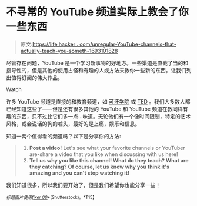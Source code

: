 # 不寻常的 YouTube 频道实际上教会了你一些东西

> 原文:[https://life hacker . com/unregular-YouTube-channels-that-actually-teach-you-someth-1693101828](https://lifehacker.com/unusual-youtube-channels-that-actually-teach-you-someth-1693101828)

尽管存在问题，YouTube 是一个学习新事物的好地方。一些渠道是直截了当的和指导性的，但是其他的使用古怪和有趣的人或方法来教你一些新的东西。让我们列出值得订阅的伟大作品。

Watch

许多 YouTube 频道是直接的和教育频道，如 [可汗学院](https://www.youtube.com/user/khanacademy) 或 [TED](https://www.youtube.com/Ted) 。我们大多数人都已经知道这些了——但是还有很多其他的 YouTube 和 YouTube 频道在教同样有趣的东西，只不过比它们多一点...味道。无论他们有一个像时间限制，特定的艺术风格，或会说话的狗的噱头，最好的是上瘾，娱乐和信息。

知道一两个值得看的频道吗？以下是分享你的方法:

> 1.  **Post a video!** Let's see what your favorite channels or YouTuber are-share a video that you like when discussing with us here!
> 2.  **Tell us why you like this channel! What do they teach? What are they catching? Of course, let us know why you think it's amazing and you can't stop watching it!**

我们知道很多，所以我们要开始了，但是我们希望你也能分享一些！

<small>*标题图片使用*</small>[<small>*fixer 00*</small>](http://www.shutterstock.com/pic.mhtml?id=72517690&src=id)<small>*(Shutterstock)。*T15】</small>